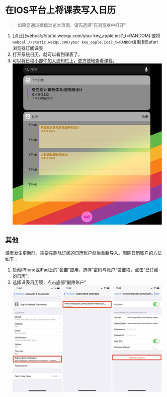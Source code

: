 # 在IOS平台上将课表写入日历
> 如果您通过微信浏览本页面，请先选择”在浏览器中打开“

1. [点此](webcal://static.wecqu.com/your key_apple.ics?_t=RANDOM) 或将`webcal://static.wecqu.com/your key_apple.ics?_t=RANDOM`复制到Safari浏览器订阅课表
2. 打开系统日历，就可以看到课表了。
3. 可以将日程小部件加入通知栏上，更方便地查看课程。
![](./static/img/ios_4.jpg)

## 其他
课表发生更新时，需要先删除订阅的日历账户然后重新导入。删除日历账户的方法如下：
1. 启动iPhone或iPad上的”设置“应用，选择”密码与账户“设置项，点击”已订阅的日历“。
2. 选择课表日历项，点击底部“删除账户”
![](./static/img/ios_3.jpg)
